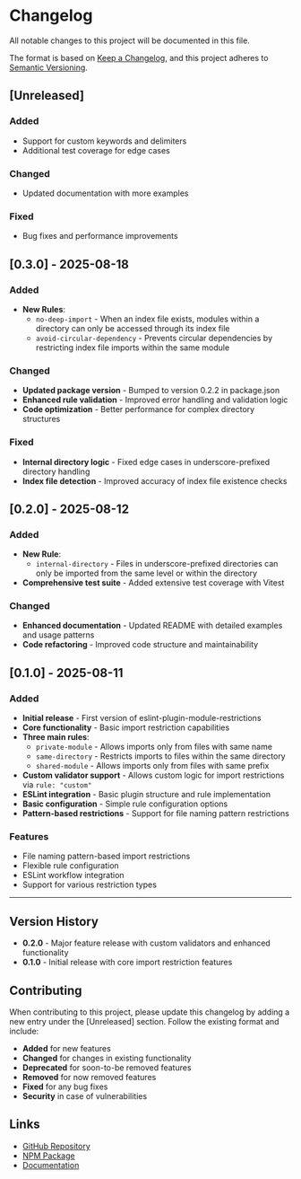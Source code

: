 # Changelog

All notable changes to this project will be documented in this file.

The format is based on [Keep a Changelog](https://keepachangelog.com/en/1.0.0/),
and this project adheres to [Semantic Versioning](https://semver.org/spec/v2.0.0.html).

## [Unreleased]

### Added

- Support for custom keywords and delimiters
- Additional test coverage for edge cases

### Changed

- Updated documentation with more examples

### Fixed

- Bug fixes and performance improvements

## [0.3.0] - 2025-08-18

### Added

- **New Rules**:
  - `no-deep-import` - When an index file exists, modules within a directory can only be accessed through its index file
  - `avoid-circular-dependency` - Prevents circular dependencies by restricting index file imports within the same module

### Changed

- **Updated package version** - Bumped to version 0.2.2 in package.json
- **Enhanced rule validation** - Improved error handling and validation logic
- **Code optimization** - Better performance for complex directory structures

### Fixed

- **Internal directory logic** - Fixed edge cases in underscore-prefixed directory handling
- **Index file detection** - Improved accuracy of index file existence checks

## [0.2.0] - 2025-08-12

### Added

- **New Rule**:
  - `internal-directory` - Files in underscore-prefixed directories can only be imported from the same level or within the directory
- **Comprehensive test suite** - Added extensive test coverage with Vitest

### Changed

- **Enhanced documentation** - Updated README with detailed examples and usage patterns
- **Code refactoring** - Improved code structure and maintainability

## [0.1.0] - 2025-08-11

### Added

- **Initial release** - First version of eslint-plugin-module-restrictions
- **Core functionality** - Basic import restriction capabilities
- **Three main rules**:
  - `private-module` - Allows imports only from files with same name
  - `same-directory` - Restricts imports to files within the same directory
  - `shared-module` - Allows imports only from files with same prefix
- **Custom validator support** - Allows custom logic for import restrictions via `rule: "custom"`
- **ESLint integration** - Basic plugin structure and rule implementation
- **Basic configuration** - Simple rule configuration options
- **Pattern-based restrictions** - Support for file naming pattern restrictions

### Features

- File naming pattern-based import restrictions
- Flexible rule configuration
- ESLint workflow integration
- Support for various restriction types

---

## Version History

- **0.2.0** - Major feature release with custom validators and enhanced functionality
- **0.1.0** - Initial release with core import restriction features

## Contributing

When contributing to this project, please update this changelog by adding a new entry under the [Unreleased] section. Follow the existing format and include:

- **Added** for new features
- **Changed** for changes in existing functionality
- **Deprecated** for soon-to-be removed features
- **Removed** for now removed features
- **Fixed** for any bug fixes
- **Security** in case of vulnerabilities

## Links

- [GitHub Repository](https://github.com/pereng11/eslint-plugin-module-restrictions)
- [NPM Package](https://www.npmjs.com/package/eslint-plugin-module-restrictions)
- [Documentation](https://github.com/pereng11/eslint-plugin-module-restrictions#readme)
